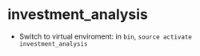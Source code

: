# investment_analysis

- Switch to virtual enviroment: in `bin`, `source activate investment_analysis`

